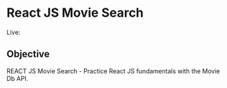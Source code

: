 # React JS Movie Search

Live:

## Objective

REACT JS Movie Search - Practice React JS fundamentals with the Movie Db API.
